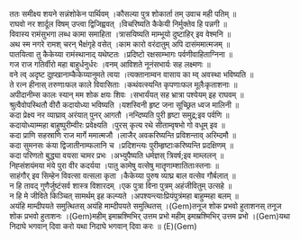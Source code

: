 

  
ततः समीक्ष्य शयने सन्नंशोकेन पार्थिवम् ।कौसल्या पुत्र शोकार्ता तम् उवाच मही पतिम्  ॥   
राघवो नर शार्दूल विषम् उप्त्वा द्विजिह्ववत् ।विचरिष्यति कैकेयी निर्मुक्तेव हि पन्नगी  ॥   
विवास्य रामंसुभगा लब्ध कामा समाहिता ।त्रासयिष्यति माम्भूयो दुष्टाहिर् इव वेश्मनि  ॥   
अथ स्म नगरे रामश् चरन् भैक्षंगृहे वसेत् ।काम कारो वरंदातुम् अपि दासंममात्मजम्  ॥   
पातयित्वा तु कैकेय्या रामंस्थानाद् यथेष्टतः ।प्रदिष्टो रक्षसाम्भागः पर्वणीवाहिताग्निना  ॥   
गज राज गतिर्वीरो महा बाहुर्धनुर्धरः ।वनम् आविशते नूनंसभार्यः सह लक्ष्मणः  ॥   
वने त्व् अदृष्ट दुह्खानाम्कैकेय्यानुमते त्वया ।त्यक्तानाम्वन वासाय का म्व् अवस्था भविष्यति  ॥   
ते रत्न हीनास् तरुणाःफल काले विवासिताः ।कथंवत्स्यन्ति कृपणाःफल मूलैःकृताशनाः  ॥   
अपीदानीम्स कालः स्यान् मम शोक क्षयः शिवः ।सभार्यंयत् सह भ्रात्रा पश्येयम् इह राघवम्  ॥   
श्रुत्वैवोपस्थितौ वीरौ कदायोध्या भविष्यति ।यशस्विनी हृष्ट जना सूच्छ्रित ध्वज मालिनी  ॥   
कदा प्रेक्ष्य नर व्याघ्राव् अरंयात् पुनर् आगतौ ।नन्दिष्यति पुरी हृष्टा समुद्र;इव पर्वणि  ॥   
कदायोध्याम्महा बाहुष्पुरीम्वीरः प्रवेक्ष्यति ।पुरस् कृत्य रथे सीताम्वृषभो गो वधूम् इव  ॥   
कदा प्राणि सहस्राणि राज मार्गे ममात्मजौ ।लाजैर् अवकरिष्यन्ति प्रविशन्ताव् अरिम्दमौ  ॥   
कदा सुमनसः कंया द्विजातीनाम्फलानि च ।प्रदिशन्त्यः पुरीम्हृष्टाःकरिष्यन्ति प्रदक्षिणम्  ॥   
कदा परिणतो बुद्ध्या वयसा चामर प्रभः ।अभ्युपैष्यति धर्मज्ञस् त्रिवर्ष;इव माम्ललन्  ॥   
निह्संशयंमया मंये पुरा वीर कदर्यया ।पातु कामेषु वत्सेषु मातॄणाम्शातिताःस्तनाः  ॥   
साहंगौर् इव सिम्हेन विवत्सा वत्सला कृता ।कैकेय्या पुरुष व्याघ्र बाल वत्सेव गौर्बलात्  ॥   
न हि तावद् गुणैर्जुष्टंसर्व शास्त्र विशारदम् ।एक पुत्रा विना पुत्रम् अहंजीवितुम् उत्सहे  ॥   
न हि मे जीविते किञ्चित् सामर्थम् इह कल्प्यते ।अपश्यन्त्याःप्रियंपुत्रंमहा बाहुम्महा बलम्  ॥   
अयंहि माम्दीपयते समुत्थितस् अयंहि माम्दीपयते समुत्थितस् ।(Gem)तनूज शोक प्रभवो हुताशनस् तनूज शोक प्रभवो हुताशनः ।(Gem)महीम् इमाम्रश्मिभिर् उत्तम प्रभो महीम् इमाम्रश्मिभिर् उत्तम प्रभो ।(Gem)यथा निदाघे भगवान् दिवा करो यथा निदाघे भगवान् दिवा करः  ॥ (E)(Gem)  
